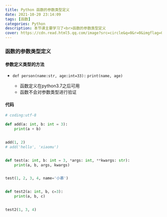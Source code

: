 ```yaml
---
title: Python 函数的参数类型定义
date: 2021-10-20 23:14:09
tags: [函数]
categories: Python
description: 本节课主要学习了<br>函数的参数类型定义
cover: https://cdn.read.html5.qq.com/image?src=circle&q=0&r=0&imgflag=0&cdn_cache=1800&w=0&h=0&imageUrl=https://learnonly-7.oss-cn-qingdao.aliyuncs.com/2021-10-20/4.png
---
```


### 函数的参数类型定义

#### 参数定义类型的方法

- `def person(name:str, age:int=33):`
 `print(name, age)`


  - 函数定义在python3.7之后可用
  - 函数不会对参数类型进行验证

#### 代码

```python
# coding:utf-8

def add(a: int, b: int = 3):
    print(a + b)


add(1, 2)
# add('hello', 'xiaomu')


def test(a: int, b: int = 3, *args: int, **kwargs: str):
    print(a, b, args, kwargs)


test(1, 2, 3, 4, name='小慕')


def test2(a: int, b, c=3):
    print(a, b, c)


test2(1, 3, 4)

```

